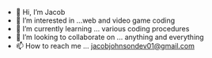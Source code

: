 - 👋 Hi, I’m Jacob
- 👀 I’m interested in ...web and video game coding
- 🌱 I’m currently learning ... various coding procedures 
- 💞️ I’m looking to collaborate on ... anything and everything 
- 📫 How to reach me ... jacobjohnsondev01@gmail.com

<!---
jacobjohnsondev01/jacobjohnsondev01 is a ✨ special ✨ repository because its `README.md` (this file) appears on your GitHub profile.
You can click the Preview link to take a look at your changes.
--->
